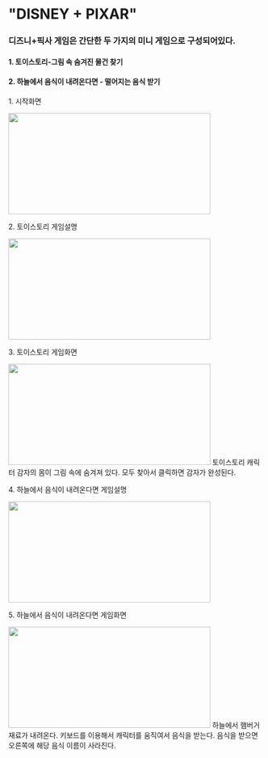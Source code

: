 <h1> "DISNEY + PIXAR" </h1>
<h3> 디즈니+픽사 게임은 간단한 두 가지의 미니 게임으로 구성되어있다. </h3>
<h4> 1. 토이스토리-그림 속 숨겨진 물건 찾기</h4> 
<h4> 2. 하늘에서 음식이 내려온다면 - 떨어지는 음식 받기 </h4>


<p>1. 시작화면<p>
<img src="https://user-images.githubusercontent.com/87266522/144697855-491ba01f-b5a7-4f61-bb8a-d0b9579dcbd8.PNG"  width="400" height="200"/>
<p>2. 토이스토리 게임설명<p>
<img src="https://user-images.githubusercontent.com/87266522/144697862-c4f8196f-8776-4fd4-b78e-ab7699984f99.PNG"  width="400" height="200"/>

<p>3. 토이스토리 게임화면<p>
<img src="https://user-images.githubusercontent.com/87266522/144697869-4aa34286-6d9e-4f07-b065-b7e0d1f8afae.PNG"  width="400" height="200"/>
  토이스토리 캐릭터 감자의 몸이 그림 속에 숨겨져 있다.
  모두 찾아서 클릭하면 감자가 완성된다.
  
<p>4. 하늘에서 음식이 내려온다면 게임설명<p>
<img src="https://user-images.githubusercontent.com/87266522/144697874-e7e3a6fc-cdb6-45eb-8daf-1896e0953f7b.PNG"  width="400" height="200"/>

<p>5. 하늘에서 음식이 내려온다면 게임화면<p>
<img src="https://user-images.githubusercontent.com/87266522/144697877-f51c7953-1b96-4057-86b4-bc01a3abb0ff.PNG"  width="400" height="200"/>
  하늘에서 햄버거 재료가 내려온다.
  키보드를 이용해서 캐릭터를 움직여서 음식을 받는다.
  음식을 받으면 오른쪽에 해당 음식 이름이 사라진다.

